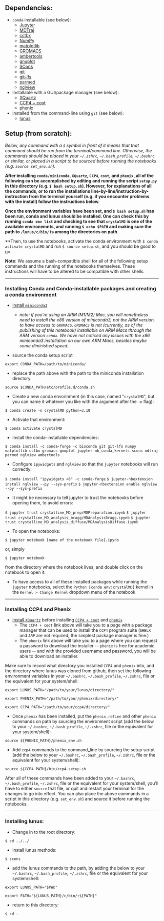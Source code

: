 ## Dependencies:
- `conda` installable (see below):
    - [Jupyter](https://jupyter.org)
    - [MDTraj](https://www.mdtraj.org/)
    - [cctbx](https://github.com/cctbx/cctbx_project)
    - [NumPy](https://numpy.org)
    - [matplotlib](https://matplotlib.org)
    - [GROMACS](https://www.gromacs.org)
    - [ambertools](https://ambermd.org/AmberTools.php)
    - [gnuplot](https://gnuplot.sourceforge.net)
    - [SCons](https://scons.org)
    - [git](https://git-scm.com)
    - [git-lfs](https://git-lfs.com)
    - [parmed](https://parmed.github.io/ParmEd/html/index.html)
    - [nglview](https://github.com/nglviewer/nglview)
- Installable with a GUI/package manager (see below):
    - [XQuartz](https://www.xquartz.org/)
    - [CCP4 + coot](https://www.ccp4.ac.uk/download/)
    - [phenix](https://phenix-online.org/download)
- Installed from the command-line using `git` (see below):
    - [lunus](https://github.com/lanl/lunus)


## Setup (from scratch):

_Below, any command with a `$` symbol in front of it means that that command should be run from the terminal/command line. Otherwise, the commands should be placed in your `~/.zshrc`, `~/.bash_profile`, `~/.bashrc` or similar, or placed in a script to be sourced before running the notebooks (e.g. `source set_env.sh`)._

**After installing `conda/miniconda`, `XQuartz`, `CCP4`, `coot`, and `phenix`, all of the following can be accomplished by editing and running the script `setup.py` in this directory (e.g. `$ bash setup.sh`). However, for explanations of all the commands, or to run the installations line-by-line/instruction-by-instruction from the terminal yourself (e.g. if you encounter problems with the install) follow the instructions below.**

**Once the environment variables have been set, and `$ bash setup.sh` has been run, conda and lunus should be installed. One can check this by running `conda env list` and checking to see that `crystalMD` is one of the available environemnts, and running `$ echo $PATH` and making sure the path to `/lunus/c/bin/` is among the directories on path.**

**Then, to use the notebooks, activate the conda environment with `$ conda activate crystalMD` and run `$ source setup.sh`, and you should be good to go.

**Note:** We assume a bash-compatible shell for all of the following setup commands and the running of the notebooks themselves. These instructions will have to be altered to be compatible with other shells.

---

### Installing Conda and Conda-installable packages and creating a conda environment
- [Install `miniconda3`](https://docs.conda.io/en/latest/miniconda.html)
    - _note: if you're using an ARM (M1/M2) Mac, you will nonetheless need to install the x86 version of miniconda3, not the ARM version, to have access to `GROMACS`. `GROMACS` is not (currently, as of the publishing of this notebook) installable on ARM Macs through the ARM version `conda`. We have not noticed any issues with the x86 miniconda3 installation on our own ARM Macs, besides maybe some diminished speed._

- source the conda setup script

```export CONDA_PATH=/path/to/miniconda/```

- replace the path above with the path to the miniconda installation directory.

```source $CONDA_PATH/etc/profile.d/conda.sh```


- Create a new conda envorinment (in this case, named "`crystalMD`", but you can name it whatever you like with the argument after the `-n` flag): 

```$ conda create -n crystalMD python=3.10```

- Activate that environment: 

```$ conda activate crystalMD```

- Install the conda-installable dependencies:

```$ conda install -c conda-forge -c bioconda git git-lfs numpy matplotlib cctbx gromacs gnuplot jupyter nb_conda_kernels scons mdtraj parmed nglview ambertools```

- Configure `ipywidgets` and `nglview` so that the `jupyter` notebooks will run correctly:

```$ conda install "ipywidgets <8" -c conda-forge```
```$ jupyter-nbextension install nglview --py --sys-prefix```
```$ jupyter-nbextension enable nglview --py --sys-prefix```

- It might be necessary to tell jupyter to trust the notebooks before opening them, to avoid errors:

```$ jupyter trust crystalline_MD_prep/MDPreparation.ipynb```
```$ jupyter trust crystalline_MD_analysis_bragg/MDAnalysisBragg.ipynb```
```$ jupyter trust crystalline_MD_analysis_diffuse/MDAnalysisDiffuse.ipynb``` 

- To open the notebooks:

```$ jupyter notebook [name of the notebook file].ipynb```

or, simply

```$ jupyter notebook```

from the directory where the notebook lives, and double click on the notebook to open it.

- To have access to all of these installed packages while running the `jupyter` notebooks, select the `Python [conda env:crystalMD]` kernel in the `Kernel > Change Kernel` dropdown menu of the notebook.

---

### Installing CCP4 and Phenix

- [Install `XQuartz`](https://www.xquartz.org/) before installing [`CCP4 + coot`](https://www.ccp4.ac.uk/download/) and [`phenix`](https://phenix-online.org/download)
    - The `CCP4 + coot` link above will take you to a page with a package manager that can be used to install the `CCP4` program suite (`SHELX` and `ARP` are not required, the simplest package manager is fine.)
    - The `phenix` link above will take you to a page where you can request a password to download the installer -- `phenix` is free for academic users -- and with the provided username and password, you will be able to download an installer. 


Make sure to record what directory you installed `CCP4` and `phenix` into, and the directory where lunus was cloned from github, then set the following environment variables in your `~/.bashrc`, `~/.bash_profile`, `~/.zshrc`, file or the equivalent for your system/shell:

```export LUNUS_PATH="/path/to/your/lunus/directory/"```

```export PHENIX_PATH="/path/to/your/phenix/directory/"```

```export CCP4_PATH="/path/to/your/ccp4/directory/"```

- Once `phenix` has been installed, put the `phenix.refine` and other `phenix` commands on path by sourcing the environment script (add the below to your `~/.bashrc`, `~/.bash_profile`, `~/.zshrc`, file or the equivalent for your system/shell):

```source ${PHENIX_PATH}/phenix_env.sh```

- Add `ccp4` commands to the command_line by sourcing the setup script (add the below to your `~/.bashrc`, `~/.bash_profile`, `~/.zshrc`, file or the equivalent for your system/shell):

```source ${CCP4_PATH}/bin/ccp4.setup-sh```

After all of these commands have been added to your `~/.bashrc`, `~/.bash_profile`, `~/.zshrc`, file or the equivalent for your system/shell, you'll have to either `source` that file, or quit and restart your terminal for the changes to go into effect. You can also place the above commands in a script in this directory (e.g. `set_env.sh`) and source it before running the notebooks.
        
---

### Installing lunus:

- Change in to the root directory:

```$ cd ../../```

- Install lunus methods:

```$ scons```

- add the lunus commands to the path, by adding the below to your `~/.bashrc`, `~/.bash_profile`, `~/.zshrc`, file or the equivalent for your system/shell:

```export LUNUS_PATH="$PWD"```

```export PATH="${LUNUS_PATH}/c/bin/:${PATH}"```

- return to this directory: 

```$ cd -```
